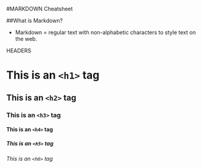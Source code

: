 #MARKDOWN Cheatsheet

##What is Markdown?
- Markdown =  regular text with non-alphabetic characters to style text on the web.

HEADERS
#      This is an `<h1>` tag
##     This is an `<h2>` tag
###    This is an `<h3>` tag
####   This is an `<h4>` tag
#####  This is an `<h5>` tag
###### This is an `<h6>` tag
